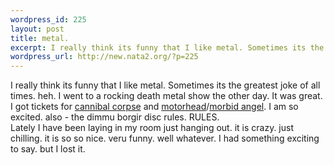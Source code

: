 ```yaml
--- 
wordpress_id: 225
layout: post
title: metal.
excerpt: I really think its funny that I like metal. Sometimes its the greatest joke of all times. heh. I went to a rocking death metal show the other day. It was great. I got tickets for cannibal corpse and motorhead/morbid angel. I am so excited. also - the dimmu borgir disc ru...
wordpress_url: http://new.nata2.org/?p=225
---
```

I really think its funny that I like metal. Sometimes its the greatest joke of all times. heh. I went to a rocking death metal show the other day. It was great. I got tickets for <a href="http://www.cannibalcorpse.net/">cannibal corpse</a> and <a href="http://www.imotorhead.com/">motorhead</a>/<a href="http://www.morbidangel.com/">morbid angel</a>. I am so excited. also - the dimmu borgir disc rules. RULES.<br/>Lately I have been laying in my room just hanging out. it is crazy. just chilling. it is so so nice. veru funny. well whatever. I had something exciting to say. but I lost it. 
